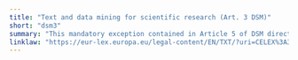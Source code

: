 ```yaml
---
title: "Text and data mining for scientific research (Art. 3 DSM)"
short: "dsm3"
summary: "This mandatory exception contained in Article 5 of DSM directive authorises the the Use of works and other subject matter in digital and cross-border teaching activities. IT contains a license override and Member states are free to make such used subject to remuneration"
linklaw: "https://eur-lex.europa.eu/legal-content/EN/TXT/?uri=CELEX%3A32019L0790#005"
---
```


